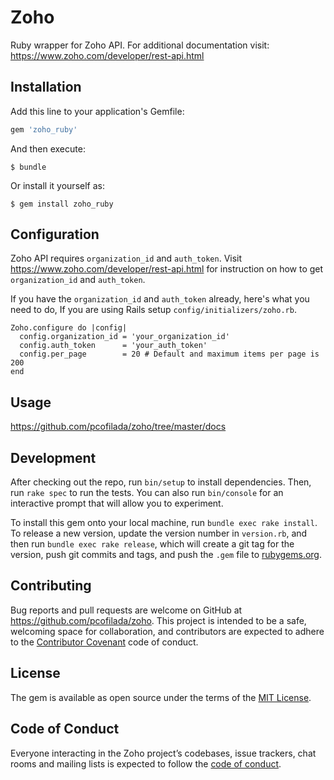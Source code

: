 # Zoho

Ruby wrapper for Zoho API. For additional documentation visit: https://www.zoho.com/developer/rest-api.html

## Installation

Add this line to your application's Gemfile:

```ruby
gem 'zoho_ruby'
```

And then execute:

    $ bundle

Or install it yourself as:

    $ gem install zoho_ruby

## Configuration
Zoho API requires `organization_id` and `auth_token`. Visit https://www.zoho.com/developer/rest-api.html for instruction on how to get `organization_id` and `auth_token`.

If you have the `organization_id` and `auth_token` already, here's what you need to do, If you are using Rails setup `config/initializers/zoho.rb`.

```
Zoho.configure do |config|
  config.organization_id = 'your_organization_id'
  config.auth_token      = 'your_auth_token'
  config.per_page        = 20 # Default and maximum items per page is 200
end
```
## Usage

https://github.com/pcofilada/zoho/tree/master/docs

## Development

After checking out the repo, run `bin/setup` to install dependencies. Then, run `rake spec` to run the tests. You can also run `bin/console` for an interactive prompt that will allow you to experiment.

To install this gem onto your local machine, run `bundle exec rake install`. To release a new version, update the version number in `version.rb`, and then run `bundle exec rake release`, which will create a git tag for the version, push git commits and tags, and push the `.gem` file to [rubygems.org](https://rubygems.org).

## Contributing

Bug reports and pull requests are welcome on GitHub at https://github.com/pcofilada/zoho. This project is intended to be a safe, welcoming space for collaboration, and contributors are expected to adhere to the [Contributor Covenant](http://contributor-covenant.org) code of conduct.

## License

The gem is available as open source under the terms of the [MIT License](http://opensource.org/licenses/MIT).

## Code of Conduct

Everyone interacting in the Zoho project’s codebases, issue trackers, chat rooms and mailing lists is expected to follow the [code of conduct](https://github.com/pcofilada/zoho/blob/master/CODE_OF_CONDUCT.md).
